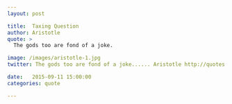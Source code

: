 ```yaml
---
layout: post

title:  Taxing Question
author: Aristotle
quote: >
  The gods too are fond of a joke.

image: /images/aristotle-1.jpg
twitter: The gods too are fond of a joke...... Aristotle http://quotes.stockflare.com/

date:   2015-09-11 15:00:00
categories: quote

---
```


